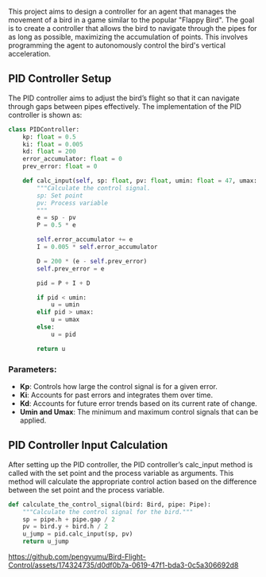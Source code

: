 

This project aims to design a controller for an agent that manages the movement of a bird in a game similar to the popular "Flappy Bird". The goal is to create a controller that allows the bird to navigate through the pipes for as long as possible, maximizing the accumulation of points. This involves programming the agent to autonomously control the bird's vertical acceleration.

## PID Controller Setup
The PID controller aims to adjust the bird’s flight so that it can navigate through gaps between pipes effectively. The implementation of the PID controller is shown as:

```python
class PIDController:
    kp: float = 0.5
    ki: float = 0.005
    kd: float = 200
    error_accumulator: float = 0
    prev_error: float = 0

    def calc_input(self, sp: float, pv: float, umin: float = 47, umax: float = 53) -> float:
        """Calculate the control signal.
        sp: Set point
        pv: Process variable
        """
        e = sp - pv
        P = 0.5 * e

        self.error_accumulator += e
        I = 0.005 * self.error_accumulator

        D = 200 * (e - self.prev_error)
        self.prev_error = e

        pid = P + I + D

        if pid < umin:
            u = umin
        elif pid > umax:
            u = umax
        else:
            u = pid

        return u
```

### Parameters:

- **Kp**: Controls how large the control signal is for a given error.
- **Ki**: Accounts for past errors and integrates them over time.
- **Kd**: Accounts for future error trends based on its current rate of change.
- **Umin and Umax**: The minimum and maximum control signals that can be applied.
  
## PID Controller Input Calculation
After setting up the PID controller, the PID controller’s calc_input method is called with the set point and the process variable as arguments. This method will calculate the appropriate control action based on the difference between the set point and the process variable.


```python
def calculate_the_control_signal(bird: Bird, pipe: Pipe):
    """Calculate the control signal for the bird."""
    sp = pipe.h + pipe.gap / 2
    pv = bird.y + bird.h / 2
    u_jump = pid.calc_input(sp, pv)
    return u_jump
```

https://github.com/pengyumu/Bird-Flight-Control/assets/174324735/d0df0b7a-0619-47f1-bda3-0c5a306692d8
